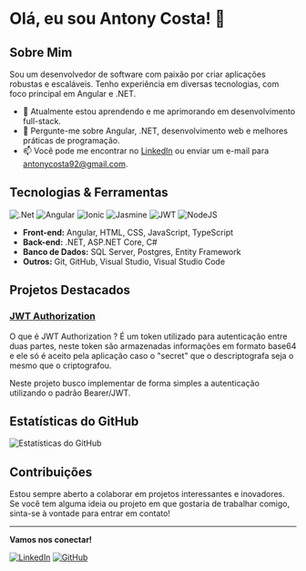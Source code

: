 # Olá, eu sou Antony Costa! 👋

## Sobre Mim

Sou um desenvolvedor de software com paixão por criar aplicações robustas e escaláveis. Tenho experiência em diversas tecnologias, com foco principal em Angular e .NET.

- 🌱 Atualmente estou aprendendo e me aprimorando em desenvolvimento full-stack.
- 💬 Pergunte-me sobre Angular, .NET, desenvolvimento web e melhores práticas de programação.
- 📫 Você pode me encontrar no [LinkedIn](https://www.linkedin.com/in/antony-felisardo-99956a197) ou enviar um e-mail para [antonycosta92@gmail.com](mailto:seu-email@exemplo.com).

## Tecnologias & Ferramentas
![.Net](https://img.shields.io/badge/.NET-5C2D91?style=for-the-badge&logo=.net&logoColor=white)
![Angular](https://img.shields.io/badge/angular-%23DD0031.svg?style=for-the-badge&logo=angular&logoColor=white)
![Ionic](https://img.shields.io/badge/Ionic-%233880FF.svg?style=for-the-badge&logo=Ionic&logoColor=white)
![Jasmine](https://img.shields.io/badge/jasmine-%238A4182.svg?style=for-the-badge&logo=jasmine&logoColor=white)
![JWT](https://img.shields.io/badge/JWT-black?style=for-the-badge&logo=JSON%20web%20tokens)
![NodeJS](https://img.shields.io/badge/node.js-6DA55F?style=for-the-badge&logo=node.js&logoColor=white)

- **Front-end:** Angular, HTML, CSS, JavaScript, TypeScript
- **Back-end:** .NET, ASP.NET Core, C#
- **Banco de Dados:** SQL Server, Postgres, Entity Framework
- **Outros:** Git, GitHub, Visual Studio, Visual Studio Code

## Projetos Destacados

### [JWT Authorization](https://github.com/antony19992/JWT_Authorization)
O que é JWT Authorization ? É um token utilizado para autenticação entre duas partes, neste token são armazenadas informações em formato base64 e ele só é aceito pela aplicação caso o "secret" que o descriptografa seja o mesmo que o criptografou.

Neste projeto busco implementar de forma simples a autenticação utilizando o padrão Bearer/JWT.

## Estatísticas do GitHub

![Estatísticas do GitHub](https://github-readme-stats.vercel.app/api?username=antony19992&show_icons=true&theme=radical)

## Contribuições

Estou sempre aberto a colaborar em projetos interessantes e inovadores. Se você tem alguma ideia ou projeto em que gostaria de trabalhar comigo, sinta-se à vontade para entrar em contato!

---

**Vamos nos conectar!**

[![LinkedIn](https://img.shields.io/badge/LinkedIn-000?style=for-the-badge&logo=linkedin&logoColor=0E76A8)](https://www.linkedin.com/in/antony-felisardo-99956a197)
[![GitHub](https://img.shields.io/badge/GitHub-000?style=for-the-badge&logo=github&logoColor=FFF)](https://github.com/antony19992)
